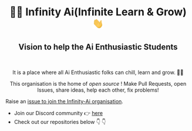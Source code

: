 <h1 align="center"> 👨‍🎓 Infinity Ai(Infinite Learn & Grow) <img src="https://raw.githubusercontent.com/ABSphreak/ABSphreak/master/gifs/Hi.gif" width="30px"></h1>

<h2 align="center">Vision to help the Ai Enthusiastic Students </h2>
<p align="center">
    <img src=""  />
</p>

<div align=center>
    
<p> It is a place where all Ai Enthusiastic folks can chill, learn and grow. 👨‍🎓 </p>

<p> This organisation is the home of <i> open source </i> ! Make Pull Requests, open Issues, share ideas, help each other, fix problems! </p>

</div>

Raise an [issue to join the Infinity-Ai organisation]().


- Join our Discord community 👉 [here](https://discord.io/infinityAI)   
- Check out our repositories below 👇 👇

